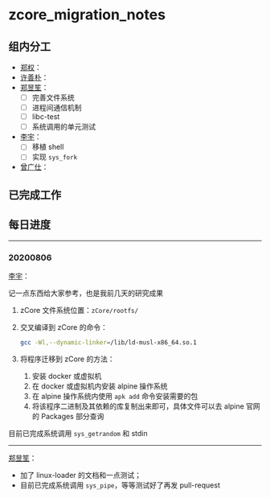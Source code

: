 # zcore_migration_notes

## 组内分工

* [郑权](https://github.com/VitalyAnkh)：
* [许善朴](https://github.com/xushanpu123)：
* [郑昱笙](https://github.com/yunwei37)：
  * [ ] 完善文件系统
  * [ ] 进程间通信机制
  * [ ] libc-test
  * [ ] 系统调用的单元测试
* [李宇](https://github.com/wfly1998)：
  * [ ] 移植 shell
  * [ ] 实现 `sys_fork`
* [曾广仕](https://github.com/NameAvailable319)：

## 已完成工作

## 每日进度

---

### 20200806

[李宇](https://github.com/wfly1998)：

记一点东西给大家参考，也是我前几天的研究成果

1. zCore 文件系统位置：`zCore/rootfs/`

2. 交叉编译到 zCore 的命令：

   ```sh
   gcc -Wl,--dynamic-linker=/lib/ld-musl-x86_64.so.1
   ```

3. 将程序迁移到 zCore 的方法：

   1. 安装 docker 或虚拟机
   2. 在 docker 或虚拟机内安装 alpine 操作系统
   3. 在 alpine 操作系统内使用 `apk add` 命令安装需要的包
   4. 将该程序二进制及其依赖的库复制出来即可，具体文件可以去 alpine 官网的 Packages 部分查询

目前已完成系统调用 `sys_getrandom` 和 stdin

---

[郑昱笙](https://github.com/yunwei37)：

- 加了 linux-loader 的文档和一点测试；
- 目前已完成系统调用 `sys_pipe`，等等测试好了再发 pull-request